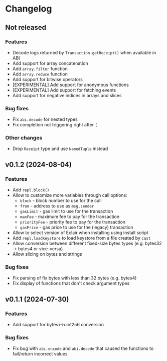 # Changelog

## Not released

### Features

* Decode logs returned by `Transaction.getReceipt()` when available in ABI
* Add support for array concatenation
* Add `array.filter` function
* Add `array.reduce` function
* Add support for bitwise operators
* [EXPERIMENTAL] Add support for anonymous functions
* [EXPERIMENTAL] Add support for fetching events
* Add support for negative indices in arrays and slices

### Bug fixes

* Fix `abi.decode` for nested types
* Fix completion not triggering right after `[`

### Other changes

* Drop `Receipt` type and use `NamedTuple` instead

## v0.1.2 (2024-08-04)

### Features

* Add `repl.block()`
* Allow to customize more variables through call options:
  * `block` - block number to use for the call
  * `from` - address to use as `msg.sender`
  * `gasLimit` - gas limit to use for the transaction
  * `maxFee` - maximum fee to pay for the transaction
  * `priorityFee` - priority fee to pay for the transaction
  * `gasPrice` - gas price to use for the (legacy) transaction
* Allow to select version of Eclair when installing using install script
* Add `repl.loadKeystore` to load keystore from a file created by `cast`
* Allow conversion between different fixed-size bytes types (e.g. bytes32 -> bytes4 or vice-versa)
* Allow slicing on bytes and strings

### Bug fixes

* Fix parsing of fix bytes with less than 32 bytes (e.g. bytes4)
* Fix display of functions that don't check argument types

## v0.1.1 (2024-07-30)

### Features

* Add support for bytes<->uint256 conversion

### Bug fixes

* Fix bug with `abi.encode` and `abi.decode` that caused the functions to fail/return incorrect values
